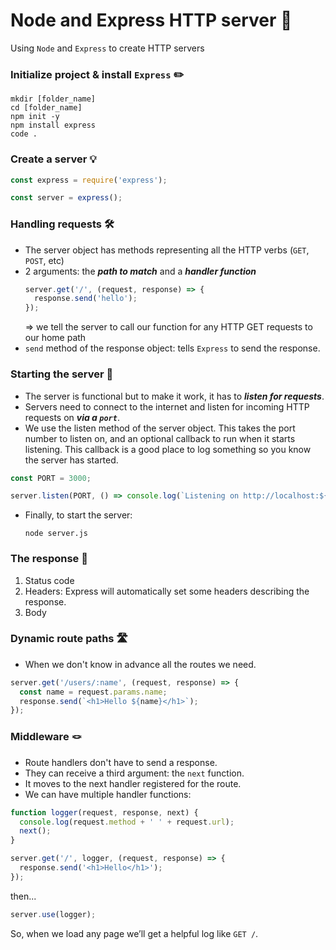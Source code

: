 # Node and Express HTTP server 🚪

Using `Node` and `Express` to create HTTP servers

### Initialize project & install `Express` ✏️

```
mkdir [folder_name]
cd [folder_name]
npm init -y
npm install express
code .
```

### Create a server 💡

```js
const express = require('express');

const server = express();
```

### Handling requests 🛠️

- The server object has methods representing all the HTTP verbs (`GET`, `POST`, etc)
- 2 arguments: the **_path to match_** and a **_handler function_**
  ```js
  server.get('/', (request, response) => {
    response.send('hello');
  });
  ```
  => we tell the server to call our function for any HTTP GET requests to our home path
- `send` method of the response object: tells `Express` to send the response.

### Starting the server 🚗

- The server is functional but to make it work, it has to **_listen for requests_**.
- Servers need to connect to the internet and listen for incoming HTTP requests on **_via a `port`_**.
- We use the listen method of the server object. This takes the port number to listen on, and an optional callback to run when it starts listening. This callback is a good place to log something so you know the server has started.

```js
const PORT = 3000;

server.listen(PORT, () => console.log(`Listening on http://localhost:${PORT}`));
```

- Finally, to start the server:
  ```
  node server.js
  ```

### The response 📲

1. Status code
2. Headers: Express will automatically set some headers describing the response.
3. Body

### Dynamic route paths 🛣️

- When we don't know in advance all the routes we need.

```js
server.get('/users/:name', (request, response) => {
  const name = request.params.name;
  response.send(`<h1>Hello ${name}</h1>`);
});
```

### Middleware 🪢

- Route handlers don't have to send a response.
- They can receive a third argument: the `next` function.
- It moves to the next handler registered for the route.
- We can have multiple handler functions:

```js
function logger(request, response, next) {
  console.log(request.method + ' ' + request.url);
  next();
}

server.get('/', logger, (request, response) => {
  response.send('<h1>Hello</h1>');
});
```

then...

```js
server.use(logger);
```

So, when we load any page we’ll get a helpful log like `GET /`.
